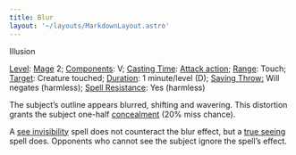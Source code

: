 ```yaml
---
title: Blur
layout: '~/layouts/MarkdownLayout.astro'
---
```

Illusion

[Level](/modern.d20.srd/fx/level):
[Mage](/modern.d20.srd/classes/advanced/mage) 2;
[Components](/modern.d20.srd/fx/components): V; [Casting Time](/modern.d20.srd/fx/casting.time): [Attack action](/modern.d20.srd/combat/attack.actions);
[Range](/modern.d20.srd/fx/range): Touch; [Target](/modern.d20.srd/fx/target):
Creature touched; [Duration](/modern.d20.srd/fx/duration): 1 minute/level (D);
[Saving Throw:](/modern.d20.srd/basics/saving.throws) Will negates (harmless);
[Spell Resistance](/modern.d20.srd/special.abilities/spell.resistance): Yes
(harmless)

The subject’s outline appears blurred, shifting and wavering. This distortion
grants the subject one-half [concealment](/modern.d20.srd/combat/concealment)
(20% miss chance).

A [see invisibility](/modern.d20.srd/fx/see.invisibility) spell does not
counteract the blur effect, but a [true seeing](/modern.d20.srd/fx/true.seeing) spell does. Opponents who cannot see
the subject ignore the spell’s effect.

